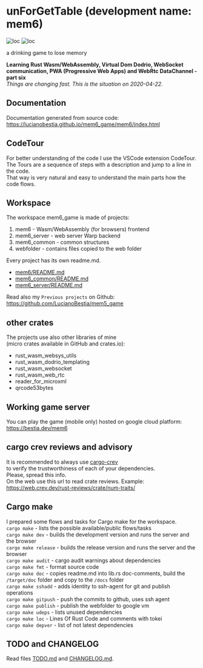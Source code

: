 # unForGetTable (development name: mem6)

![loc](https://img.shields.io/badge/lines_of_Rust_code-3129-success)
![loc](https://img.shields.io/badge/lines_of_docs/comments-1335-informational)

a drinking game to lose memory  

**Learning Rust Wasm/WebAssembly, Virtual Dom Dodrio, WebSocket communication, PWA (Progressive Web Apps) and WebRtc DataChannel - part six**  
*Things are changing fast. This is the situation on 2020-04-22.*

## Documentation

Documentation generated from source code:  
<https://lucianobestia.github.io/mem6_game/mem6/index.html>  

## CodeTour

For better understanding of the code I use the VSCode extension CodeTour.  
The Tours are a sequence of steps with a description and jump to a line in the code.  
That way is very natural and easy to understand the main parts how the code flows.  

## Workspace

The workspace mem6_game is made of projects:  

1. mem6 - Wasm/WebAssembly (for browsers) frontend  
2. mem6_server - web server Warp backend  
3. mem6_common - common structures  
4. webfolder - contains files copied to the web folder

Every project has its own readme.md.  

- [mem6/README.md](
https://github.com/LucianoBestia/mem6_game/blob/master/mem6/README.md)  
- [mem6_common/README.md](https://github.com/LucianoBestia/mem6_game/blob/master/mem6_common/README.md)  
- [mem6_server/README.md](https://github.com/LucianoBestia/mem6_game/blob/master/mem6_server/README.md)  
  
Read also my `Previous projects` on Github:  
<https://github.com/LucianoBestia/mem5_game>  

## other crates

The projects use also other libraries of mine  
(micro crates available in GitHub and crates.io):

- rust_wasm_websys_utils
- rust_wasm_dodrio_templating
- rust_wasm_websocket
- rust_wasm_web_rtc
- reader_for_microxml
- qrcode53bytes

## Working game server

You can play the game (mobile only) hosted on google cloud platform:  
<https://bestia.dev/mem6>  

## cargo crev reviews and advisory

It is recommended to always use [cargo-crev](https://github.com/crev-dev/cargo-crev)  
to verify the trustworthiness of each of your dependencies.  
Please, spread this info.  
On the web use this url to read crate reviews. Example:  
<https://web.crev.dev/rust-reviews/crate/num-traits/>  

## Cargo make

I prepared some flows and tasks for Cargo make for the workspace.  
`cargo make` - lists the possible available/public flows/tasks  
`cargo make dev` - builds the development version and runs the server and the browser  
`cargo make release` - builds the release version and runs the server and the browser  
`cargo make audit` - cargo audit warnings about dependencies  
`cargo make fmt` - format source code  
`cargo make doc` - copies readme.md into lib.rs doc-comments, build the `/target/doc` folder and copy to the `/docs` folder  
`cargo make sshadd` - adds identity to ssh-agent for git and publish operations  
`cargo make gitpush` - push the commits to github, uses ssh agent  
`cargo make publish` - publish the webfolder to google vm  
`cargo make udeps` - lists unused dependencies  
`cargo make loc` - Lines Of Rust Code and comments with tokei  
`cargo make depver` - list of not latest dependencies  

## TODO and CHANGELOG

Read files [TODO.md](https://github.com/LucianoBestia/mem6_game/blob/master/TODO.md) and [CHANGELOG.md](https://github.com/LucianoBestia/mem6_game/blob/master/CHANGELOG.md).  
